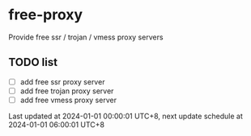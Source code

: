 
# free-proxy
Provide free ssr / trojan / vmess proxy servers


## TODO list
- [ ] add free ssr proxy server
- [ ] add free trojan proxy server
- [ ] add free vmess proxy server

Last updated at 2024-01-01 00:00:01 UTC+8, next update schedule at 2024-01-01 06:00:01 UTC+8

